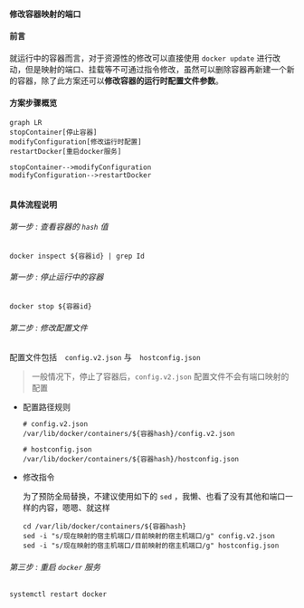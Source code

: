 #### 修改容器映射的端口

#### 前言

就运行中的容器而言，对于资源性的修改可以直接使用 `docker update` 进行改动，但是映射的端口、挂载等不可通过指令修改，虽然可以删除容器再新建一个新的容器，除了此方案还可以**修改容器的运行时配置文件参数**。



#### 方案步骤概览

```mermaid
graph LR
stopContainer[停止容器]
modifyConfiguration[修改运行时配置]
restartDocker[重启docker服务]

stopContainer-->modifyConfiguration
modifyConfiguration-->restartDocker


```



#### 具体流程说明

###### 第一步 : 查看容器的 `hash` 值

```shell
docker inspect ${容器id} | grep Id
```

###### 第一步 : 停止运行中的容器

```shell
docker stop ${容器id}
```

###### 第二步 : 修改配置文件

配置文件包括　`config.v2.json` 与　`hostconfig.json`

> 一般情况下，停止了容器后，`config.v2.json` 配置文件不会有端口映射的配置

- 配置路径规则

  ```shell
  # config.v2.json
  /var/lib/docker/containers/${容器hash}/config.v2.json
  
  # hostconfig.json
  /var/lib/docker/containers/${容器hash}/hostconfig.json
  ```

- 修改指令

  为了预防全局替换，不建议使用如下的 `sed` ，我懒、也看了没有其他和端口一样的内容，嗯嗯、就这样

  ```shell
  cd /var/lib/docker/containers/${容器hash}
  sed -i "s/现在映射的宿主机端口/目前映射的宿主机端口/g" config.v2.json
  sed -i "s/现在映射的宿主机端口/目前映射的宿主机端口/g" hostconfig.json
  ```

###### 第三步 : 重启 `docker` 服务

```shell
systemctl restart docker
```

